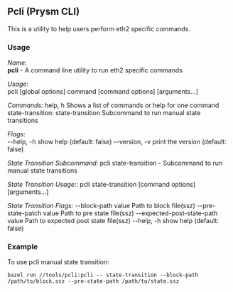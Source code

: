 ## Pcli (Prysm CLI)

This is a utility to help users perform eth2 specific commands.

### Usage

*Name:*  
   **pcli** - A command line utility to run eth2 specific commands

*Usage:*  
   pcli [global options] command [command options] [arguments...]

*Commands:*
     help, h  Shows a list of commands or help for one command
   state-transition:
     state-transition  Subcommand to run manual state transitions


*Flags:*  
   --help, -h     show help (default: false)
   --version, -v  print the version (default: false)

*State Transition Subcommand:*
   pcli state-transition - Subcommand to run manual state transitions

*State Transition Usage:*:
   pcli state-transition [command options] [arguments...]


*State Transition Flags:*
   --block-path value              Path to block file(ssz)
   --pre-state-patch value           Path to pre state file(ssz)
   --expected-post-state-path value  Path to expected post state file(ssz)
   --help, -h                     show help (default: false)



### Example

To use pcli manual state transition:

```
bazel run //tools/pcli:pcli -- state-transition --block-path /path/to/block.ssz --pre-state-path /path/to/state.ssz
```

